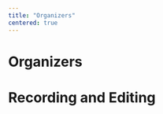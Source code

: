 ```yaml
---
title: "Organizers"
centered: true
---
```


# Organizers

<section>
  <person-profile
    avatar="artur_debski.jpg"
    name="Artur Debski"
    bio="Co-organizer of <em>Functional Miners</em>. <br/> <strong>Elixir</strong> and <strong>Ruby</strong> developer. Self-employed in <em>CodeBakery</em>."
    social='{ "twitter": "https://twitter.com/mentero", "github": "https://github.com/mentero", "linkedin": "https://www.linkedin.com/in/adebski", "facebook": "https://web.facebook.com/xmentero" }'>
   </person-profile>
</section>

<section>
  <person-profile
    avatar="wojciech_gawronski.jpg"
    name="Wojciech Gawronski"
    bio="Co-organizer of <em>Functional Miners</em>. <br/> During the day: <strong>BEAM (Elixir, Erlang)</strong>, <strong>DevOps</strong>, <strong>Serverless</strong> and <strong>Cloud Computing</strong> enthusiast, during the night - meet-ups organizer, bookworm and IT geek."
    social='{ "twitter": "https://twitter.com/afronski", "github": "https://github.com/afronski", "linkedin": "https://www.linkedin.com/in/afronski", "facebook": "https://www.facebook.com/afronski", "www": "http://afronski.pl" }'>
   </person-profile>
</section>

# Recording and Editing

<section>
  <person-profile
    avatar="mateusz_mrowiec.jpg"
    name="Mateusz Mrowiec"
    bio="An audio and video wizard. <br/> Mateusz is a full-stack powerhouse. Supporter of Linux and the open-source movement. Interested in computer graphics and distributed systems. Hacker, tinkerer and a dad. Raising a future hacker. Loves hackathons, gaming, game development and music. Never creates bugs... only features."
    social='{ "twitter": "https://twitter.com/mr_oova", "linkedin": "https://www.linkedin.com/in/mmrowiec", "github": "https://github.com/Haggus" }'>
   </person-profile>
</section>
